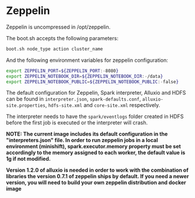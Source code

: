 # Zeppelin

Zeppelin is uncompressed in /opt/zeppelin.

The boot.sh accepts the following parameters:
```sh
boot.sh node_type action cluster_name
```

And the following environment variables for zeppelin configuration:
```sh
export ZEPPELIN_PORT=${ZEPPELIN_PORT:-8080}
export ZEPPELIN_NOTEBOOK_DIR=${ZEPPELIN_NOTEBOOK_DIR:-/data}
export ZEPPELIN_NOTEBOOK_PUBLIC=${ZEPPELIN_NOTEBOOK_PUBLIC:-false}
```

The default configuration for Zeppelin, Spark interpreter, Alluxio and HDFS can be found in `interpreter.json`, `spark-defaults.conf`, `alluxio-site.properties`, `hdfs-site.xml` and `core-site.xml` respectively.

The interpreter needs to have the `spark/eventlogs` folder created in HDFS before the first job is executed or the interpreter will crash.

**NOTE: The current image includes its default configuration in the "interpreters.json" file. In order to run zeppelin jobs in a local environment (minishift), spark.executor.memory property must be set accordingly to the memory assigned to each worker, the default value is 1g if not modified.**

**Version 1.2.0 of alluxio is needed in order to work with the combination of libraries the version 0.7.1 of zeppelin ships by default. If you need a newer version, you will need to build your own zeppelin distribution and docker image**
